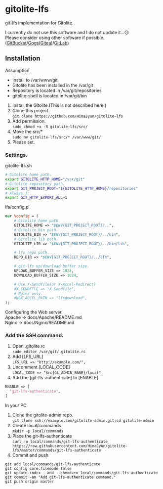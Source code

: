# gitolite-lfs
[git-lfs](https://git-lfs.github.com/) implementation for [Gitolite](https://github.com/sitaramc/gitolite).  

I currently do not use this software and I do not update it...:cry:  
Please consider using other software if possible.([GitBucket](https://github.com/gitbucket/gitbucket)/[Gogs](https://gogs.io/)\([Gitea](https://gitea.io/en-US/)\)/[GitLab](https://about.gitlab.com/))

## Installation
Assumption
* Install to /var/www/git
* Gitolite has been installed in the /var/git
* Repository is located in /var/git/repositories
* gitolite-shell is located in /var/git/bin

1. Install the Gitolite.(This is not described here.)
1. Clone this project.  
`git clone https://github.com/HimaJyun/gitolite-lfs`
1. Add permission.  
`sudo chmod +x -R gitolite-lfs/src/`
1. Move the src/*  
`sudo mv gitolite-lfs/src/* /var/www/git/`
1. Please set.

### Settings.
gitolite-lfs.sh
```bash
# Gitolite home path.
export GITOLITE_HTTP_HOME="/var/git"
# Gitolite repository path.
export GIT_PROJECT_ROOT="${GITOLITE_HTTP_HOME}/repositories"
# Always 1;
export GIT_HTTP_EXPORT_ALL=1
```

lfs/config.pl
```perl
our %config = (
	# Gitolite home path.
	GITOLITE_HOME => "$ENV{GIT_PROJECT_ROOT}/..",
	# Gitolite bin path.
	GITOLITE_BIN => "$ENV{GIT_PROJECT_ROOT}/../bin",
	# Gitolite lib path.
	GITOLITE_LIB => "$ENV{GIT_PROJECT_ROOT}/../bin/lib",

	# lfs repo path.
	REPO_DIR => "$ENV{GIT_PROJECT_ROOT}/../lfs",

	# git-lfs up/download buffer size.
	UPLOAD_BUFFER_SIZE => 1024,
	DOWNLOAD_BUFFER_SIZE => 1024,

	# Use X-Sendfile(or X-Accel-Redirect)
	#X_SENDFILE => "X-Sendfile",
	# Nginx only.
	#NGX_ACCEL_PATH => "lfsdownload",
);
```
Configuring the Web server.   
Apache -> docs/Apache/README.md  
Nginx -> docs/Nginx/README.md

### Add the SSH command.
1. Open .gitolite.rc  
`sudo editor /var/git/.gitolite.rc`
1. Add [LFS_URL]  
`LFS_URL => "http://example.com/",`
1. Uncomment [LOCAL_CODE]  
`LOCAL_CODE => "$rc{GL_ADMIN_BASE}/local",`
1. Add the [git-lfs-authenticate] to [ENABLE]  
```perl
ENABLE => [
  'git-lfs-authenticate',
]
```
In your PC  

1. Clone the gitolite-admin repo.  
`git clone ssh://example.com/gitolite-admin.git;cd gitolite-admin`
1. Create local/commands  
`mkdir -p local/commands`
1. Place the git-lfs-authenticate  
`curl -o local/commands/git-lfs-authenticate https://raw.githubusercontent.com/HimaJyun/gitolite-lfs/master/commands/git-lfs-authenticate`
1. Commit and push  
```
git add local/commands/git-lfs-authenticate
git config core.filemode false
git update-index --add --chmod=+x local/commands/git-lfs-authenticate
git commit -am "Add git-lfs-authenticate command."
git push origin master
```
